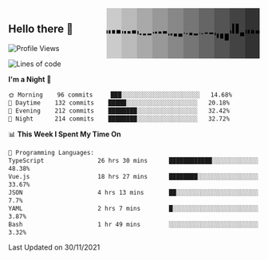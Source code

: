 <img width="307" align="right" src="https://raw.githubusercontent.com/SubZtep/SubZtep/master/assets/eq1.gif"/>

## Hello there 👋

<!--START_SECTION:waka-->
![Profile Views](http://img.shields.io/badge/Profile%20Views-18-blue)

![Lines of code](https://img.shields.io/badge/From%20Hello%20World%20I%27ve%20Written-1.5%20million%20lines%20of%20code-blue)

**I'm a Night 🦉** 

```text
🌞 Morning    96 commits     ███░░░░░░░░░░░░░░░░░░░░░░   14.68% 
🌆 Daytime    132 commits    █████░░░░░░░░░░░░░░░░░░░░   20.18% 
🌃 Evening    212 commits    ████████░░░░░░░░░░░░░░░░░   32.42% 
🌙 Night      214 commits    ████████░░░░░░░░░░░░░░░░░   32.72%

```


📊 **This Week I Spent My Time On** 

```text
💬 Programming Languages: 
TypeScript               26 hrs 30 mins      ████████████░░░░░░░░░░░░░   48.38% 
Vue.js                   18 hrs 27 mins      ████████░░░░░░░░░░░░░░░░░   33.67% 
JSON                     4 hrs 13 mins       ██░░░░░░░░░░░░░░░░░░░░░░░   7.7% 
YAML                     2 hrs 7 mins        █░░░░░░░░░░░░░░░░░░░░░░░░   3.87% 
Bash                     1 hr 49 mins        ░░░░░░░░░░░░░░░░░░░░░░░░░   3.32%

```


 Last Updated on 30/11/2021
<!--END_SECTION:waka-->
